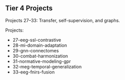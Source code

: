 ## Tier 4 Projects

Projects 27–33: Transfer, self-supervision, and graphs.

Projects:
- 27-eeg-ssl-contrastive
- 28-mi-domain-adaptation
- 29-gnn-connectomes
- 30-combat-harmonization
- 31-normative-modeling-gpr
- 32-meg-temporal-generalization
- 33-eeg-fnirs-fusion

